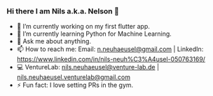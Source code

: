 ### Hi there I am Nils a.k.a. Nelson 👋

- 🔭 I’m currently working on my first flutter app.
- 🌱 I’m currently learning Python for Machine Learning.
- 💬 Ask me about anything.
- 📫 How to reach me: Email: n.neuhaeusel@gmail.com | LinkedIn: https://www.linkedin.com/in/nils-neuh%C3%A4usel-050763169/
- 💻 VentureLab: nils.neuhaeusel@venture-lab.de | nils.neuhaeusel.venturelab@gmail.com
- ⚡ Fun fact: I love setting PRs in the gym.
